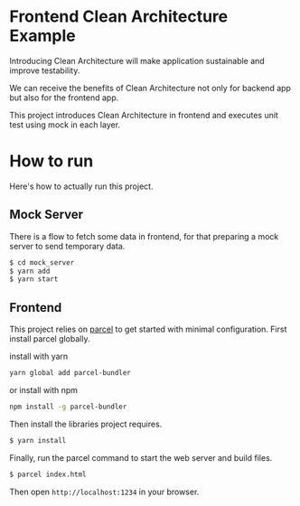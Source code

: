 # Frontend Clean Architecture Example

Introducing Clean Architecture will make application sustainable and improve testability.

We can receive the benefits of Clean Architecture not only for backend app but also for the frontend app.

This project introduces Clean Architecture in frontend and executes unit test using mock in each layer.

# How to run

Here's how to actually run this project.

## Mock Server

There is a flow to fetch some data in frontend, for that preparing a mock server to send temporary data.

```bash
$ cd mock_server 
$ yarn add
$ yarn start
```

## Frontend

This project relies on [parcel](https://github.com/parcel-bundler/parcel) to get started with minimal configuration. First install parcel globally.

install with yarn
```bash
yarn global add parcel-bundler
```
or install with npm
```bash
npm install -g parcel-bundler
```

Then install the libraries project requires.

```bash
$ yarn install
```

Finally, run the parcel command to start the web server and build files.

```bash
$ parcel index.html
```

Then open `http://localhost:1234` in your browser.



